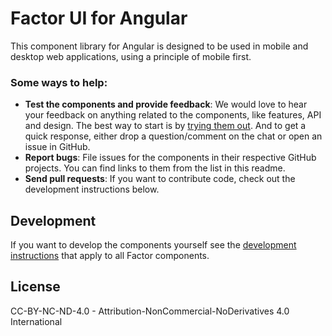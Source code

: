 # Factor UI for Angular

This component library for Angular is designed to be used in mobile and desktop web applications, using a principle of mobile first.

### Some ways to help:

- **Test the components and provide feedback**: We would love to hear your feedback on anything related to the components, like features, API and design. The best way to start is by [trying them out](https://factor.ec/ui). And to get a quick response, either drop a question/comment on the chat or open an issue in GitHub.
- **Report bugs**: File issues for the components in their respective GitHub projects. You can find links to them from the list in this readme.
- **Send pull requests**: If you want to contribute code, check out the development instructions below.

## Development

If you want to develop the components yourself see the [development instructions](DEVELOPMENT.md) that apply to all Factor components.

## License

CC-BY-NC-ND-4.0 - Attribution-NonCommercial-NoDerivatives 4.0 International
